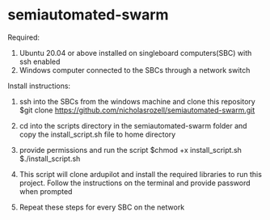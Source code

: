 # semiautomated-swarm
Required:
1. Ubuntu 20.04 or above installed on singleboard computers(SBC) with ssh enabled
2. Windows computer connected to the SBCs through a network switch

Install instructions:
1. ssh into the SBCs from the windows machine and clone this repository
	$git clone https://github.com/nicholasrozell/semiautomated-swarm.git

2. cd into the scripts directory in the semiautomated-swarm folder and copy the install_script.sh file to home directory

3. provide permissions and run the script
	$chmod +x install_script.sh
	$./install_script.sh

4. This script will clone ardupilot and install the required libraries to run this project. Follow the instructions on the terminal and provide password when prompted
5. Repeat these steps for every SBC on the network
